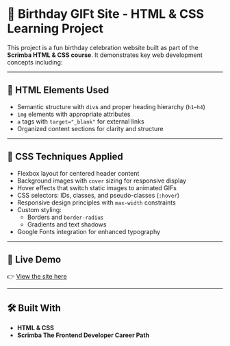 # 🎁 Birthday GIFt Site - HTML & CSS Learning Project

This project is a fun birthday celebration website built as part of the **Scrimba HTML & CSS course**. It demonstrates key web development concepts including:

---

## 🧱 HTML Elements Used

- Semantic structure with `div`s and proper heading hierarchy (`h1`–`h4`)
- `img` elements with appropriate attributes
- `a` tags with `target="_blank"` for external links
- Organized content sections for clarity and structure

---

## 🎨 CSS Techniques Applied

- Flexbox layout for centered header content
- Background images with `cover` sizing for responsive display
- Hover effects that switch static images to animated GIFs
- CSS selectors: IDs, classes, and pseudo-classes (`:hover`)
- Responsive design principles with `max-width` constraints
- Custom styling:
  - Borders and `border-radius`
  - Gradients and text shadows
- Google Fonts integration for enhanced typography

---


## 🔗 Live Demo

👉 [View the site here](https://scrimba-giftbirthdayproject.netlify.app/)

---

## 🛠️ Built With

- **HTML & CSS**
- **Scrimba The Frontend Developer Career Path**
